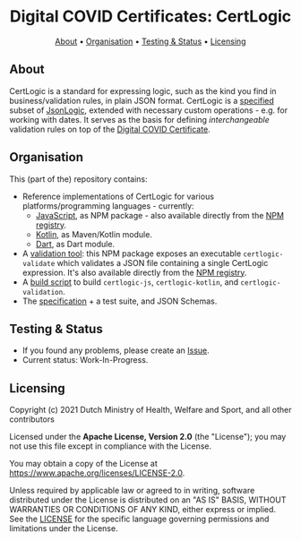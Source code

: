 <h1 align="center">
 Digital COVID Certificates: CertLogic
</h1>

<p align="center">
    <a href="#about">About</a> •
    <a href="#organisation">Organisation</a> •
    <a href="#testing--status">Testing & Status</a> •
    <a href="#licensing">Licensing</a>
</p>


## About

CertLogic is a standard for expressing logic, such as the kind you find in business/validation rules, in plain JSON format.
CertLogic is a [specified](./specification/README.md) subset of [JsonLogic](https://jsonlogic.com/), extended with necessary custom operations - e.g. for working with dates.
It serves as the basis for defining _interchangeable_ validation rules on top of the [Digital COVID Certificate](https://ec.europa.eu/info/live-work-travel-eu/coronavirus-response/safe-covid-19-vaccines-europeans/eu-digital-covid-certificate_en).


## Organisation

This (part of the) repository contains:

* Reference implementations of CertLogic for various platforms/programming languages - currently:
  * [JavaScript](./certlogic-js), as NPM package - also available directly from the [NPM registry](https://www.npmjs.com/package/certlogic-js).
  * [Kotlin](./certlogic-kotlin), as Maven/Kotlin module.
  * [Dart](./certlogic-dart), as Dart module.
* A [validation tool](./certlogic-validation): this NPM package exposes an executable `certlogic-validate` which validates a JSON file containing a single CertLogic expression.
  It's also available directly from the [NPM registry](https://www.npmjs.com/package/certlogic-validation).
* A [build script](./build.sh) to build `certlogic-js`, `certlogic-kotlin`, and `certlogic-validation`.
* The [specification](./specification/README.md) + a test suite, and JSON Schemas.


## Testing & Status

- If you found any problems, please create an [Issue](/../../issues).
- Current status: Work-In-Progress.


## Licensing

Copyright (c) 2021 Dutch Ministry of Health, Welfare and Sport, and all other contributors

Licensed under the **Apache License, Version 2.0** (the "License"); you may not use this file except in compliance with the License.

You may obtain a copy of the License at https://www.apache.org/licenses/LICENSE-2.0.

Unless required by applicable law or agreed to in writing, software distributed under the License is distributed on an "AS IS"
BASIS, WITHOUT WARRANTIES OR CONDITIONS OF ANY KIND, either express or implied. See the [LICENSE](./LICENSE) for the specific
language governing permissions and limitations under the License.

